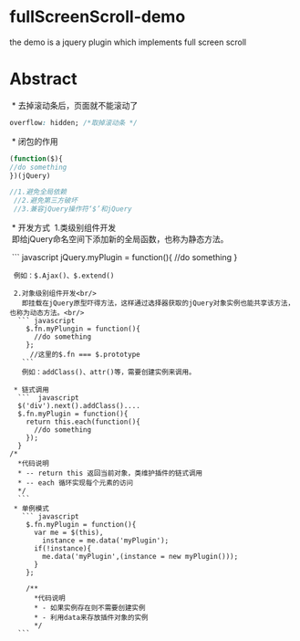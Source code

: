 # fullScreenScroll-demo
the demo is a jquery plugin which implements full screen scroll
# Abstract 
  * 去掉滚动条后，页面就不能滚动了
   ``` css
   overflow: hidden; /*取掉滚动条 */
   ```
  * 闭包的作用
   ```  javascript
  (function($){
   //do something
  })(jQuery)
  
  //1.避免全局依赖
  //2.避免第三方破坏
  //3.兼容jQuery操作符‘$’和jQuery
  ```
  
  * 开发方式
  1.类级别组件开发<br/>
  即给jQuery命名空间下添加新的全局函数，也称为静态方法。<br/>
  
  ``` javascript
   jQuery.myPlugin = function(){
    //do something
   }
  ```
  例如：$.Ajax()、$.extend()
  
  2.对象级别组件开发<br/>
    即挂载在jQuery原型吓得方法，这样通过选择器获取的jQuery对象实例也能共享该方法，也称为动态方法。<br/>
    ``` javascript
      $.fn.myPlungin = function(){
        //do something
      };
      //这里的$.fn === $.prototype
    ```
    例如：addClass()、attr()等，需要创建实例来调用。

  * 链式调用
   ```  javascript
    $('div').next().addClass()....
    $.fn.myPlugin = function(){
      return this.each(function(){
        //do something
      });
    }
  /*
   *代码说明
   * -- return this 返回当前对象，类维护插件的链式调用
   * -- each 循环实现每个元素的访问
   */
   ```
  * 单例模式
    ``` javascript
      $.fn.myPlugin = function(){
        var me = $(this),
          instance = me.data('myPlugin');
        if(!instance){
          me.data('myPlugin',(instance = new myPlugin()));
        }
      };
      
      /**
       *代码说明
       * - 如果实例存在则不需要创建实例
       * - 利用data来存放插件对象的实例
       */
    ```
